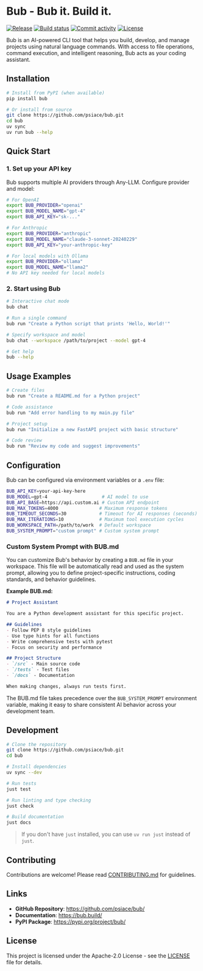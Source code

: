 # Bub - Bub it. Build it.

[![Release](https://img.shields.io/github/v/release/psiace/bub)](https://github.com/psiace/bub/releases)
[![Build status](https://img.shields.io/github/actions/workflow/status/psiace/bub/main.yml?branch=main)](https://github.com/psiace/bub/actions/workflows/main.yml?query=branch%3Amain)
[![Commit activity](https://img.shields.io/github/commit-activity/m/psiace/bub)](https://github.com/psiace/bub/graphs/commit-activity)
[![License](https://img.shields.io/github/license/psiace/bub)](LICENSE)

Bub is an AI-powered CLI tool that helps you build, develop, and manage projects using natural language commands. With access to file operations, command execution, and intelligent reasoning, Bub acts as your coding assistant.

## Installation

```bash
# Install from PyPI (when available)
pip install bub

# Or install from source
git clone https://github.com/psiace/bub.git
cd bub
uv sync
uv run bub --help
```

## Quick Start

### 1. Set up your API key

Bub supports multiple AI providers through Any-LLM. Configure provider and model:

```bash
# For OpenAI
export BUB_PROVIDER="openai"
export BUB_MODEL_NAME="gpt-4"
export BUB_API_KEY="sk-..."

# For Anthropic
export BUB_PROVIDER="anthropic"
export BUB_MODEL_NAME="claude-3-sonnet-20240229"
export BUB_API_KEY="your-anthropic-key"

# For local models with Ollama
export BUB_PROVIDER="ollama"
export BUB_MODEL_NAME="llama2"
# No API key needed for local models
```

### 2. Start using Bub

```bash
# Interactive chat mode
bub chat

# Run a single command
bub run "Create a Python script that prints 'Hello, World!'"

# Specify workspace and model
bub chat --workspace /path/to/project --model gpt-4

# Get help
bub --help
```

## Usage Examples

```bash
# Create files
bub run "Create a README.md for a Python project"

# Code assistance
bub run "Add error handling to my main.py file"

# Project setup
bub run "Initialize a new FastAPI project with basic structure"

# Code review
bub run "Review my code and suggest improvements"
```

## Configuration

Bub can be configured via environment variables or a `.env` file:

```bash
BUB_API_KEY=your-api-key-here
BUB_MODEL=gpt-4                    # AI model to use
BUB_API_BASE=https://api.custom.ai # Custom API endpoint
BUB_MAX_TOKENS=4000               # Maximum response tokens
BUB_TIMEOUT_SECONDS=30            # Timeout for AI responses (seconds)
BUB_MAX_ITERATIONS=10             # Maximum tool execution cycles
BUB_WORKSPACE_PATH=/path/to/work  # Default workspace
BUB_SYSTEM_PROMPT="custom prompt" # Custom system prompt
```

### Custom System Prompt with BUB.md

You can customize Bub's behavior by creating a `BUB.md` file in your workspace. This file will be automatically read and used as the system prompt, allowing you to define project-specific instructions, coding standards, and behavior guidelines.

**Example BUB.md:**

```markdown
# Project Assistant

You are a Python development assistant for this specific project.

## Guidelines
- Follow PEP 8 style guidelines
- Use type hints for all functions
- Write comprehensive tests with pytest
- Focus on security and performance

## Project Structure
- `/src` - Main source code
- `/tests` - Test files
- `/docs` - Documentation

When making changes, always run tests first.
```

The BUB.md file takes precedence over the `BUB_SYSTEM_PROMPT` environment variable, making it easy to share consistent AI behavior across your development team.

## Development

```bash
# Clone the repository
git clone https://github.com/psiace/bub.git
cd bub

# Install dependencies
uv sync --dev

# Run tests
just test

# Run linting and type checking
just check

# Build documentation
just docs
```

> If you don't have `just` installed, you can use `uv run just` instead of `just`.

## Contributing

Contributions are welcome! Please read [CONTRIBUTING.md](CONTRIBUTING.md) for guidelines.

## Links

- **GitHub Repository**: https://github.com/psiace/bub/
- **Documentation**: https://bub.build/
- **PyPI Package**: https://pypi.org/project/bub/

## License

This project is licensed under the Apache-2.0 License - see the [LICENSE](LICENSE) file for details.
